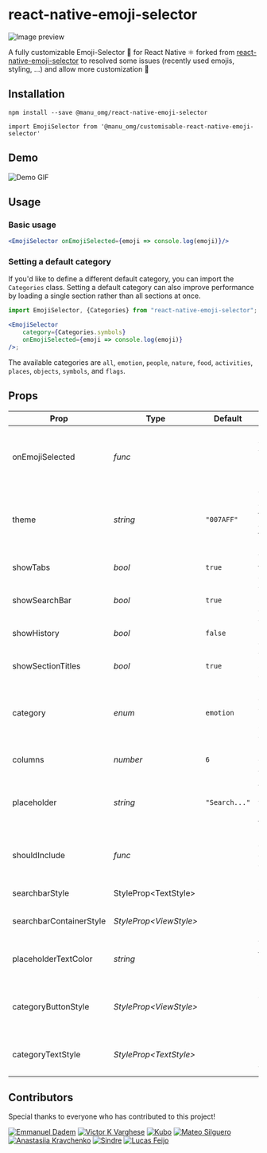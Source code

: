 # react-native-emoji-selector

![Image preview](./assets/cover.png)

A fully customizable Emoji-Selector 🤩 for React Native ⚛️ forked from [react-native-emoji-selector](https://github.com/arronhunt/react-native-emoji-selector) to resolved some issues (recently used emojis, styling, ...) and allow more customization 👋

## Installation

```
npm install --save @manu_omg/react-native-emoji-selector
```

```
import EmojiSelector from '@manu_omg/customisable-react-native-emoji-selector'
```

## Demo

![Demo GIF](./assets/demo.gif)

## Usage

### Basic usage

```jsx
<EmojiSelector onEmojiSelected={emoji => console.log(emoji)}/>
```

### Setting a default category

If you'd like to define a different default category, you can import the `Categories` class. Setting a default category
can also improve performance by loading a single section rather than all sections at once.

```jsx
import EmojiSelector, {Categories} from "react-native-emoji-selector";

<EmojiSelector
    category={Categories.symbols}
    onEmojiSelected={emoji => console.log(emoji)}
/>;
```

The available categories are `all`, `emotion`, `people`, `nature`, `food`, `activities`, `places`, `objects`, `symbols`,
and `flags`.

## Props

| Prop              | Type     | Default       | Description                                              |
| ----------------- | -------- | ------------- | -------------------------------------------------------- |
| onEmojiSelected   | _func_   |               | Function called when a user selects an Emoji             |
| theme             | _string_ | `"007AFF"`    | Theme color used for loaders and active tab indicator    |
| showTabs          | _bool_   | `true`        | Toggle the tabs on or off                                |
| showSearchBar     | _bool_   | `true`        | Toggle the searchbar on or off                           |
| showHistory       | _bool_   | `false`       | Toggle the history tab on or off                         |
| showSectionTitles | _bool_   | `true`        | Toggle the section title elements                        |
| category          | _enum_   | `emotion`       | Set the default category. Use the `Categories` class     |
| columns           | _number_ | `6`           | Number of columns accross                                |
| placeholder       | _string_ | `"Search..."` | A string placeholder when there is no text in text input |
| shouldInclude     | _func_   |               | Function called to check for emoji inclusion             |
| searchbarStyle    | StyleProp\<TextStyle>   |               | Styles for SearchBar             |
| searchbarContainerStyle     | _StyleProp\<ViewStyle>_   |               | Styles for SearchBar Container             |
| placeholderTextColor     | _string_   |               |  Text color for SearchBar placeholder             |
categoryButtonStyle  | _StyleProp\<ViewStyle>_ | | Styles for each Emoji-Category Button
| categoryTextStyle     |  _StyleProp\<TextStyle>_ |               | Styles for Emoji-Category Text             |

## Contributors

Special thanks to everyone who has contributed to this project!

[![Emmanuel Dadem](https://avatars.githubusercontent.com/u/37305687?s=80&v=4)](https://github.com/emmanuel-D)
[![Victor K Varghese](https://avatars3.githubusercontent.com/u/15869386?s=80&v=4)](https://github.com/victorkvarghese)
[![Kubo](https://avatars3.githubusercontent.com/u/22464192?s=80&v=4)](https://github.com/ma96o)
[![Mateo Silguero](https://avatars3.githubusercontent.com/u/25598400?s=80&v=4)](https://github.com/mateosilguero)
[![Anastasiia Kravchenko](https://avatars3.githubusercontent.com/u/4223266?s=80&v=4)](https://github.com/St1ma)
[![Sindre](https://avatars3.githubusercontent.com/u/4065840?s=80&v=4)](https://github.com/sseppola)
[![Lucas Feijo](https://avatars3.githubusercontent.com/u/4157166?s=80&v=4)](https://github.com/lucasfeijo)

